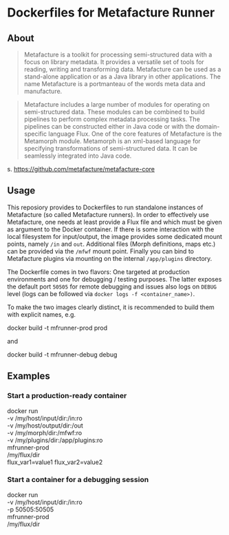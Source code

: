 # Dockerfiles for Metafacture Runner

## About

> Metafacture is a toolkit for processing semi-structured data with a focus on library metadata. It provides a versatile set of tools for reading, writing and transforming data. Metafacture can be used as a stand-alone application or as a Java library in other applications. The name Metafacture is a portmanteau of the words meta data and manufacture.

> Metafacture includes a large number of modules for operating on semi-structured data. These modules can be combined to build pipelines to perform complex metadata processing tasks. The pipelines can be constructed either in Java code or with the domain-specific language Flux. One of the core features of Metafacture is the Metamorph module. Metamorph is an xml-based language for specifying transformations of semi-structured data. It can be seamlessly integrated into Java code.

s. https://github.com/metafacture/metafacture-core

## Usage

This reposiory provides to Dockerfiles to run standalone instances of
Metafacture (so called Metafacture runners). In order to effectively use
Metafacture, one needs at least provide a Flux file and which must be given
as argument to the Docker container. If there is some interaction with the
local filesystem for input/output, the image provides some dedicated mount
points, namely `/in` and `out`. Additional files (Morph definitions, maps
etc.) can be provided via the `/mfwf` mount point. Finally you can bind to
Metafacture plugins via mounting on the internal `/app/plugins`
directory.

The Dockerfile comes in two flavors: One targeted at production
environments and one for debugging / testing purposes. The latter exposes
the default port `50505` for remote debugging and issues also logs on `DEBUG`
level (logs can be followed via `docker logs -f <container_name>)`.

To make the two images clearly distinct, it is recommended to build them
with explicit names, e.g.

  docker build -t mfrunner-prod prod

and

  docker build -t mfrunner-debug debug


## Examples

### Start a production-ready container

  docker run \
  -v /my/host/input/dir:/in:ro \
  -v /my/host/output/dir:/out \
  -v /my/morph/dir:/mfwf:ro \
  -v /my/plugins/dir:/app/plugins:ro \
  mfrunner-prod \
  /my/flux/dir \
  flux_var1=value1 flux_var2=value2

### Start a container for a debugging session

  docker run \
  -v /my/host/input/dir:/in:ro \
  -p 50505:50505 \
  mfrunner-prod \
  /my/flux/dir

